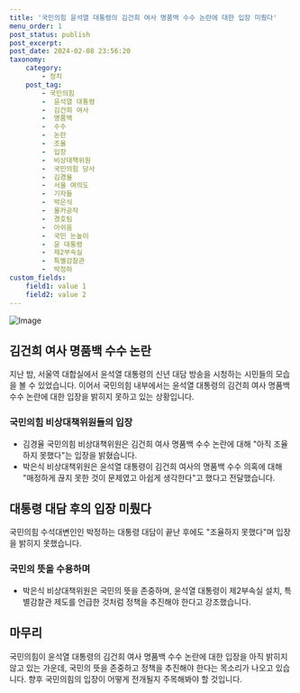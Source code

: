 ```yaml
---
title: '국민의힘 윤석열 대통령의 김건희 여사 명품백 수수 논란에 대한 입장 미뤘다'
menu_order: 1
post_status: publish
post_excerpt: 
post_date: 2024-02-08 23:56:20
taxonomy:
    category:
        - 정치
    post_tag:
        - 국민의힘
        -  윤석열 대통령
        -  김건희 여사
        -  명품백
        -  수수
        -  논란
        -  조율
        -  입장
        -  비상대책위원
        -  국민의힘 당사
        -  김경율
        -  서울 여의도
        -  기자들
        -  박은식
        -  몰카공작
        -  경호팀
        -  아쉬움
        -  국민 눈높이
        -  윤 대통령
        -  제2부속실
        -  특별감찰관
        -  박정하
custom_fields:
    field1: value 1
    field2: value 2
---
```


![Image](https://imgnews.pstatic.net/image/417/2024/02/08/0000980610_001_20240208102001525.jpg?type=w647)

## 김건희 여사 명품백 수수 논란
지난 밤, 서울역 대합실에서 윤석열 대통령의 신년 대담 방송을 시청하는 시민들의 모습을 볼 수 있었습니다. 이어서 국민의힘 내부에서는 윤석열 대통령의 김건희 여사 명품백 수수 논란에 대한 입장을 밝히지 못하고 있는 상황입니다.
### 국민의힘 비상대책위원들의 입장
- 김경율 국민의힘 비상대책위원은 김건희 여사 명품백 수수 논란에 대해 "아직 조율하지 못했다"는 입장을 밝혔습니다.
- 박은식 비상대책위원은 윤석열 대통령이 김건희 여사의 명품백 수수 의혹에 대해 "매정하게 끊지 못한 것이 문제였고 아쉽게 생각한다"고 했다고 전달했습니다.
## 대통령 대담 후의 입장 미뤘다
국민의힘 수석대변인인 박정하는 대통령 대담이 끝난 후에도 "조율하지 못했다"며 입장을 밝히지 못했습니다.
### 국민의 뜻을 수용하며
- 박은식 비상대책위원은 국민의 뜻을 존중하며, 윤석열 대통령이 제2부속실 설치, 특별감찰관 제도를 언급한 것처럼 정책을 추진해야 한다고 강조했습니다.
## 마무리
국민의힘이 윤석열 대통령의 김건희 여사 명품백 수수 논란에 대한 입장을 아직 밝히지 않고 있는 가운데, 국민의 뜻을 존중하고 정책을 추진해야 한다는 목소리가 나오고 있습니다. 향후 국민의힘의 입장이 어떻게 전개될지 주목해봐야 할 것입니다.
